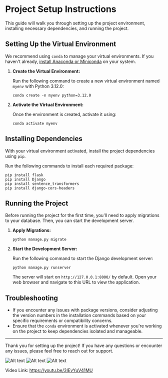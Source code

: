 # Project Setup Instructions

This guide will walk you through setting up the project environment, installing necessary dependencies, and running the project.

## Setting Up the Virtual Environment

We recommend using `conda` to manage your virtual environments. If you haven't already, [install Anaconda or Miniconda](https://docs.conda.io/projects/conda/en/latest/user-guide/install/) on your system.

1. **Create the Virtual Environment:**

    Run the following command to create a new virtual environment named `myenv` with Python 3.12.0:

    ```
    conda create -n myenv python=3.12.0
    ```

2. **Activate the Virtual Environment:**

    Once the environment is created, activate it using:

    ```
    conda activate myenv
    ```

## Installing Dependencies

With your virtual environment activated, install the project dependencies using `pip`. 

Run the following commands to install each required package:

```
pip install flask
pip install Django
pip install sentence_transformers
pip install django-cors-headers
```


## Running the Project

Before running the project for the first time, you'll need to apply migrations to your database. Then, you can start the development server.

1. **Apply Migrations:**

    ```
    python manage.py migrate
    ```

2. **Start the Development Server:**

    Run the following command to start the Django development server:

    ```
    python manage.py runserver
    ```

    The server will start on `http://127.0.0.1:8000/` by default. Open your web browser and navigate to this URL to view the application.

## Troubleshooting

- If you encounter any issues with package versions, consider adjusting the version numbers in the installation commands based on your specific requirements or compatibility concerns.
- Ensure that the `conda` environment is activated whenever you're working on the project to keep dependencies isolated and manageable.

---

Thank you for setting up the project! If you have any questions or encounter any issues, please feel free to reach out for support.

![Alt text](Images/p1.png "What is Chat Bot name?")
![Alt text](Images/p2.png "Asking Location")
![Alt text](Images/p3.png "General Information")



Video Link: https://youtu.be/3IEvYuV41MU
